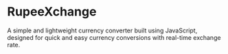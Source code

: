 # RupeeXchange
A simple and lightweight currency converter built using JavaScript, designed for quick and easy currency conversions with real-time exchange rate.
